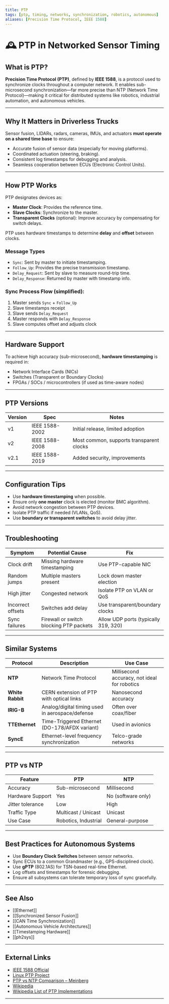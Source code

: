 ```yaml
---
title: PTP
tags: [ptp, timing, networks, synchronization, robotics, autonomous]
aliases: [Precision Time Protocol, IEEE 1588]
---
```


# 🕰️ PTP in Networked Sensor Timing

## What is PTP?

**Precision Time Protocol (PTP)**, defined by **IEEE 1588**, is a protocol used to synchronize clocks throughout a computer network. It enables sub-microsecond synchronization—far more precise than NTP (Network Time Protocol)—making it critical for distributed systems like robotics, industrial automation, and autonomous vehicles.

---

## Why It Matters in Driverless Trucks

Sensor fusion, LIDARs, radars, cameras, IMUs, and actuators **must operate on a shared time base** to ensure:

- Accurate fusion of sensor data (especially for moving platforms).
- Coordinated actuation (steering, braking).
- Consistent log timestamps for debugging and analysis.
- Seamless cooperation between ECUs (Electronic Control Units).

---

## How PTP Works

PTP designates devices as:

- **Master Clock**: Provides the reference time.
- **Slave Clocks**: Synchronize to the master.
- **Transparent Clocks** (optional): Improve accuracy by compensating for switch delays.

PTP uses hardware timestamps to determine **delay** and **offset** between clocks.

### Message Types

- `Sync`: Sent by master to initiate timestamping.
- `Follow_Up`: Provides the precise transmission timestamp.
- `Delay_Request`: Sent by slave to measure round-trip time.
- `Delay_Response`: Returned by master with timestamp info.

### Sync Process Flow (simplified):

1. Master sends `Sync` + `Follow_Up`
2. Slave timestamps receipt
3. Slave sends `Delay_Request`
4. Master responds with `Delay_Response`
5. Slave computes offset and adjusts clock

---

## Hardware Support

To achieve high accuracy (sub-microsecond), **hardware timestamping** is required in:

- Network Interface Cards (NICs)
- Switches (Transparent or Boundary Clocks)
- FPGAs / SOCs / microcontrollers (if used as time-aware nodes)

---

## PTP Versions

| Version | Spec | Notes |
|--------|------|-------|
| v1     | IEEE 1588-2002 | Initial release, limited adoption |
| v2     | IEEE 1588-2008 | Most common, supports transparent clocks |
| v2.1   | IEEE 1588-2019 | Added security, improvements |

---

## Configuration Tips

- Use **hardware timestamping** when possible.
- Ensure only **one master** clock is elected (monitor BMC algorithm).
- Avoid network congestion between PTP devices.
- Isolate PTP traffic if needed (VLANs, QoS).
- Use **boundary or transparent switches** to avoid delay jitter.

---

## Troubleshooting

| Symptom | Potential Cause | Fix |
|--------|------------------|-----|
| Clock drift | Missing hardware timestamping | Use PTP-capable NIC |
| Random jumps | Multiple masters present | Lock down master election |
| High jitter | Congested network | Isolate PTP on VLAN or QoS |
| Incorrect offsets | Switches add delay | Use transparent/boundary clocks |
| Sync failures | Firewall or switch blocking PTP packets | Allow UDP ports (typically 319, 320) |

---

## Similar Systems

| Protocol | Description | Use Case |
|----------|-------------|----------|
| **NTP** | Network Time Protocol | Millisecond accuracy, not ideal for robotics |
| **White Rabbit** | CERN extension of PTP with optical links | Nanosecond accuracy |
| **IRIG-B** | Analog/digital timing used in aerospace/defense | Often over coax/fiber |
| **TTEthernet** | Time-Triggered Ethernet (DO-178/AFDX variant) | Used in avionics |
| **SyncE** | Ethernet-level frequency synchronization | Telco-grade networks |

---

## PTP vs NTP

| Feature | PTP | NTP |
|--------|-----|-----|
| Accuracy | Sub-microsecond | Millisecond |
| Hardware Support | Yes | No (software only) |
| Jitter tolerance | Low | High |
| Traffic Type | Multicast / Unicast | Unicast |
| Use Case | Robotics, Industrial | General-purpose |

---

## Best Practices for Autonomous Systems

- Use **Boundary Clock Switches** between sensor networks.
- Sync ECUs to a common Grandmaster (e.g., GPS-disciplined clock).
- Use **gPTP** (802.1AS) for TSN-based real-time Ethernet.
- Log offsets and timestamps for forensic debugging.
- Ensure all subsystems can tolerate temporary loss of sync gracefully.

---

## See Also

- [[Ethernet]]
- [[Synchronized Sensor Fusion]]
- [[CAN Time Synchronization]]
- [[Autonomous Vehicle Architectures]]
- [[Timestamping Hardware]]
- [[ph2sys]]

---

## External Links

- [IEEE 1588 Official](https://ieee1588.nist.gov)
- [Linux PTP Project](https://linuxptp.sourceforge.net/)
- [PTP vs NTP Comparison – Meinberg](https://www.meinbergglobal.com/english/info/ntp-vs-ptp.htm)
- [Wikipedia](https://en.wikipedia.org/wiki/Precision_Time_Protocol)
- [Wikipedia List of PTP Implementations](https://en.wikipedia.org/wiki/List_of_PTP_implementations)

---
